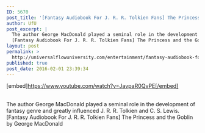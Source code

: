 ```yaml
---
ID: 5670
post_title: '[Fantasy Audiobook For J. R. R. Tolkien Fans] The Princess and the Goblin'
author: UfU
post_excerpt: |
  The author George MacDonald played a seminal role in the development of fantasy genre and greatly influenced J. R. R. Tolkien and C. S. Lewis.
  [Fantasy Audiobook For J. R. R. Tolkien Fans] The Princess and the Goblin by George MacDonald
layout: post
permalink: >
  http://universalflowuniversity.com/entertainment/fantasy-audiobook-for-j-r-r-tolkien-fans-the-princess-and-the-goblin/
published: true
post_date: 2016-02-01 23:39:34
---
```

[embed]https://www.youtube.com/watch?v=JavpaR0QvPE[/embed]</br></br>
<p>The author George MacDonald played a seminal role in the development of fantasy genre and greatly influenced J. R. R. Tolkien and C. S. Lewis.
[Fantasy Audiobook For J. R. R. Tolkien Fans] The Princess and the Goblin by George MacDonald</p>